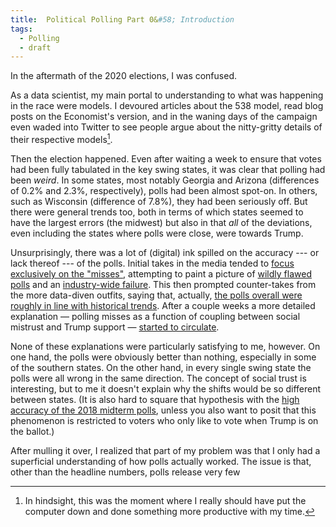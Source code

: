 ```yaml
---
title:  Political Polling Part 0&#58; Introduction
tags:
  - Polling
  - draft
---
```


In the aftermath of the 2020 elections, I was confused.

<!--more-->

As a data scientist,
my main portal to understanding to what was happening in the race
were models. I devoured articles about the 538 model, read blog posts on 
the Economist's version, and in the waning days of the campaign
even waded into Twitter to see people argue about the nitty-gritty
details of their respective models[^twitter].

Then the election happened. Even after waiting a week to ensure
that votes had been fully tabulated in the key swing states, 
it was clear that polling had been _weird_. In some states, most
notably Georgia and Arizona (differences of 0.2% and 2.3%, respectively), polls had been almost spot-on. In
others, such as Wisconsin (difference of 7.8%),
they had been seriously off. But there were general trends too, both
in terms of which states seemed to have the largest errors (the midwest)
but also in that _all_ of the deviations, even including the states
where polls were close, were towards Trump. 

Unsurprisingly, there was a lot of (digital) ink spilled on
the accuracy --- or lack thereof --- of the polls. Initial
takes in the media tended to [focus exclusively on the "misses"](https://www.washingtonpost.com/opinions/2020/11/04/henry-olsen-polling-industry-failure/),
attempting to paint a picture of
[wildly flawed polls](https://www.nbcboston.com/news/politics/decision-2020/why-were-polls-so-wrong-in-the-2020-election-we-asked-some-pollsters/2224815/)
and an [industry-wide failure](https://www.washingtonpost.com/opinions/2020/11/04/henry-olsen-polling-industry-failure/). This
then prompted counter-takes from the more data-diven outfits,
saying that, actually, [the polls overall were roughly in line
with historical trends](https://fivethirtyeight.com/features/the-polls-werent-great-but-thats-pretty-normal/). After a couple weeks a more detailed
explanation — polling misses as a function of coupling between
social mistrust and Trump support — [started to circulate](https://www.vox.com/policy-and-politics/2020/11/10/21551766/election-polls-results-wrong-david-shor).

None of these explanations were particularly satisfying to me,
however. On one hand, the polls were obviously better than nothing,
especially in some of the southern states. On the other hand, in 
every single swing state the polls were all wrong in the same
direction. The concept of social trust is interesting, but
to me it doesn't explain why the shifts would be so different
between states. (It is also hard to square that hypothesis
with the [high accuracy of the 2018 midterm
polls](https://www.cnn.com/2018/11/19/politics/2018-midterm-elections-good-year-polls/index.html), unless you also want to posit that this phenomenon
is restricted to voters who only like to vote when Trump is
on the ballot.)

After mulling it over, I realized that part of my problem was that I
only had a superficial understanding of how polls actually worked. The
issue is that, other than the headline numbers, polls release very few 

[^twitter]:
    In hindsight, this was the moment where I really should have
    put the computer down and done something more productive with my time. 
